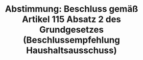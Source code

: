 ---
abstimmung:
  abstimmung: 2
  bundestagssitzung: 197
  datum: 8. Dezember 2020
  legislaturperiode: 19
categories:
- Todo
data:
- title: Abstimmungsergebnis 20201208_2-data.pdf
  url: /res/2021-btw/abstimmungsergebnisse/20201208_2-data.pdf
- title: Abstimmungsergebnis 20201208_2_xls-data.xlsx
  url: /res/2021-btw/abstimmungsergebnisse/20201208_2_xls-data.xlsx
- title: Abstimmungsergebnis 20201208_2_xls-data.csv
  url: /res/2021-btw/abstimmungsergebnisse/csv/20201208_2_xls-data.csv
ergebnis:
  AfD:
    enthaltung: 0
    gesamt: 89
    ja: 0
    nein: 70
    nichtabgegeben: 19
    ungueltig: 0
  Bündnis 90/Die Grünen:
    enthaltung: 59
    gesamt: 67
    ja: 1
    nein: 0
    nichtabgegeben: 7
    ungueltig: 0
  Die Linke:
    enthaltung: 56
    gesamt: 69
    ja: 0
    nein: 0
    nichtabgegeben: 13
    ungueltig: 0
  FDP:
    enthaltung: 72
    gesamt: 80
    ja: 0
    nein: 0
    nichtabgegeben: 8
    ungueltig: 0
  cdu/csu:
    enthaltung: 0
    gesamt: 246
    ja: 231
    nein: 0
    nichtabgegeben: 15
    ungueltig: 0
  file: 20201208_2_xls-data.xlsx
  fraktionslos:
    enthaltung: 0
    gesamt: 6
    ja: 0
    nein: 3
    nichtabgegeben: 3
    ungueltig: 0
  spd:
    enthaltung: 0
    gesamt: 152
    ja: 142
    nein: 0
    nichtabgegeben: 10
    ungueltig: 0
layout: abstimmung
links:
- title: Link zu bundestag.de
  url: https://www.bundestag.de/parlament/plenum/abstimmung/abstimmung?id=704
preview: 'Deutscher Bundestag


  197. Sitzung des Deutschen Bundestages

  am Dienstag, 8. Dezember 2020


  Endgültiges Ergebnis der Namentlichen Abstimmung Nr. 2


  Beschlussempfehlung des Haushaltsausschusses (8. Ausschuss) zu dem Antrag der

  Fraktionen der CDU/CSU und SPD

  Beschluss des Deutschen Bundestages gemäß Artikel 115 Absatz 2 Satz 6 und 7 des

  Grundgesetzes

  Drucksachen 19/22887 und 19/24940'
tags:
- Todo
title: 'Abstimmung: Beschluss gemäß Artikel 115 Absatz 2 des Grundgesetzes (Beschlussempfehlung
  Haushaltsausschuss)'
---